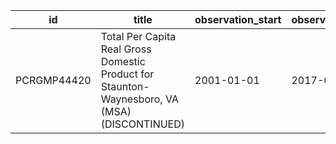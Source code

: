 | id          | title                                                                                         | observation_start   | observation_end   |
|-------------|-----------------------------------------------------------------------------------------------|---------------------|-------------------|
| PCRGMP44420 | Total Per Capita Real Gross Domestic Product for Staunton-Waynesboro, VA (MSA) (DISCONTINUED) | 2001-01-01          | 2017-01-01        |